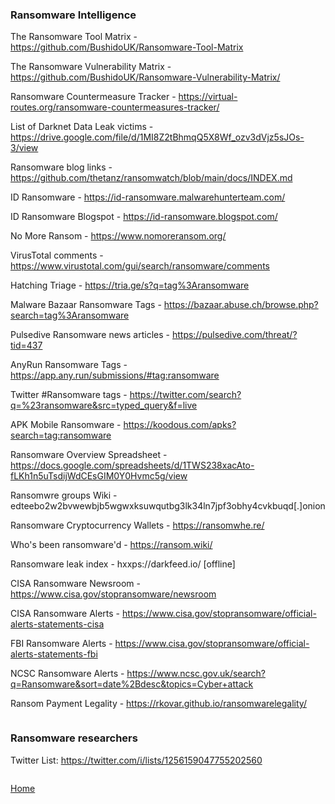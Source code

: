 ### Ransomware Intelligence

The Ransomware Tool Matrix - https://github.com/BushidoUK/Ransomware-Tool-Matrix

The Ransomware Vulnerability Matrix - https://github.com/BushidoUK/Ransomware-Vulnerability-Matrix/

Ransomware Countermeasure Tracker - https://virtual-routes.org/ransomware-countermeasures-tracker/

List of Darknet Data Leak victims - https://drive.google.com/file/d/1MI8Z2tBhmqQ5X8Wf_ozv3dVjz5sJOs-3/view

Ransomware blog links - https://github.com/thetanz/ransomwatch/blob/main/docs/INDEX.md

ID Ransomware - https://id-ransomware.malwarehunterteam.com/

ID Ransomware Blogspot - https://id-ransomware.blogspot.com/

No More Ransom - https://www.nomoreransom.org/

VirusTotal comments - https://www.virustotal.com/gui/search/ransomware/comments

Hatching Triage - https://tria.ge/s?q=tag%3Aransomware

Malware Bazaar Ransomware Tags - https://bazaar.abuse.ch/browse.php?search=tag%3Aransomware

Pulsedive Ransomware news articles - https://pulsedive.com/threat/?tid=437

AnyRun Ransomware Tags - https://app.any.run/submissions/#tag:ransomware

Twitter #Ransomware tags - https://twitter.com/search?q=%23ransomware&src=typed_query&f=live

APK Mobile Ransomware - https://koodous.com/apks?search=tag:ransomware

Ransomware Overview Spreadsheet - https://docs.google.com/spreadsheets/d/1TWS238xacAto-fLKh1n5uTsdijWdCEsGIM0Y0Hvmc5g/view

Ransomwre groups Wiki - edteebo2w2bvwewbjb5wgwxksuwqutbg3lk34ln7jpf3obhy4cvkbuqd[.]onion

Ransomware Cryptocurrency Wallets - https://ransomwhe.re/

Who's been ransomware'd - https://ransom.wiki/

Ransomware leak index - hxxps://darkfeed.io/ [offline]

CISA Ransomware Newsroom - https://www.cisa.gov/stopransomware/newsroom

CISA Ransomware Alerts - https://www.cisa.gov/stopransomware/official-alerts-statements-cisa

FBI Ransomware Alerts - https://www.cisa.gov/stopransomware/official-alerts-statements-fbi

NCSC Ransomware Alerts - https://www.ncsc.gov.uk/search?q=Ransomware&sort=date%2Bdesc&topics=Cyber+attack

Ransom Payment Legality - https://rkovar.github.io/ransomwarelegality/

```

```

### Ransomware researchers

Twitter List: https://twitter.com/i/lists/1256159047755202560

```

```
[Home](https://github.com/BushidoUK/Open-source-tools-for-CTI/blob/master/README.md)

